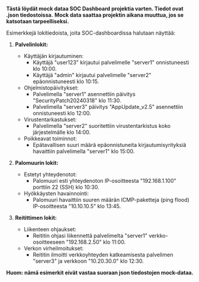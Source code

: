 **Tästä löydät mock dataa SOC Dashboard projektia varten. Tiedot ovat .json tiedostoissa.**
**Mock data saattaa projektin aikana muuttua, jos se katsotaan tarpeelliseksi.**




Esimerkkejä lokitiedoista, joita SOC-dashboardissa halutaan näyttää:

1. **Palvelinlokit:**
   - Käyttäjän kirjautuminen:
     - Käyttäjä "user123" kirjautui palvelimelle "server1" onnistuneesti klo 10:00.
     - Käyttäjä "admin" kirjautui palvelimelle "server2" epäonnistuneesti klo 10:15.
   - Ohjelmistopäivitykset:
     - Palvelimella "server1" asennettiin päivitys "SecurityPatch20240318" klo 11:30.
     - Palvelimella "server3" päivitys "AppUpdate_v2.5" asennettiin onnistuneesti klo 12:00.
   - Virustentarkastukset:
     - Palvelimella "server2" suoritettiin virustentarkistus koko järjestelmälle klo 14:00.
   - Poikkeavat toiminnot:
     - Epätavallisen suuri määrä epäonnistuneita kirjautumisyrityksiä havaittiin palvelimella "server1" klo 15:00.

2. **Palomuurin lokit:**
   - Estetyt yhteydenotot:
     - Palomuuri esti yhteydenoton IP-osoitteesta "192.168.1.100" porttiin 22 (SSH) klo 10:30.
   - Hyökkäysten havainnointi:
     - Palomuuri havaittiin suuren määrän ICMP-paketteja (ping flood) IP-osoitteesta "10.10.10.5" klo 13:45.

3. **Reitittimen lokit:**
   - Liikenteen ohjaukset:
     - Reititin ohjasi liikennettä palvelimelta "server1" verkko-osoitteeseen "192.168.2.50" klo 11:00.
   - Verkon virheilmoitukset:
     - Reititin ilmoitti verkkoyhteyden katkeamisesta palvelimen "server3" ja verkkoon "10.20.30.0" klo 12:30.


**Huom: nämä esimerkit eivät vastaa suoraan json tiedostojen mock-dataa.**